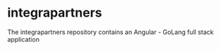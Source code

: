 # integrapartners
The integrapartners repository contains an Angular - GoLang full stack application
